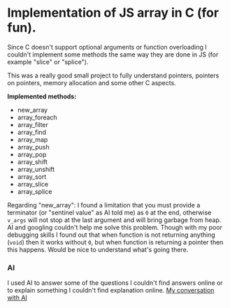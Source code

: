 # Implementation of JS array in C (for fun).

Since C doesn't support optional arguments or function overloading I couldn't implement some methods the same way they are done in JS (for example "slice" or "splice").

This was a really good small project to fully understand pointers, pointers on pointers, memory allocation and some other C aspects.

**Implemented methods:**
- new_array
- array_foreach
- array_filter
- array_find
- array_map
- array_push
- array_pop
- array_shift
- array_unshift
- array_sort
- array_slice
- array_splice

Regarding "new_array": I found a limitation that you must provide a terminator (or "sentinel value" as AI told me) as `0` at the end, otherwise `v_args` will not stop at the last argument and will bring garbage from heap.
AI and googling couldn't help me solve this problem. Though with my poor debugging skills I found out that when function is not returning anything (`void`) then it works without `0`, but when function is returning a pointer then this happens.
Would be nice to understand what's going there.

### AI 
I used AI to answer some of the questions I couldn't find answers online or to explain something I couldn't find explanation online.
[My conversation with AI](https://copilot.microsoft.com/shares/226V85MQp9CJ13Y3jPXCs)

